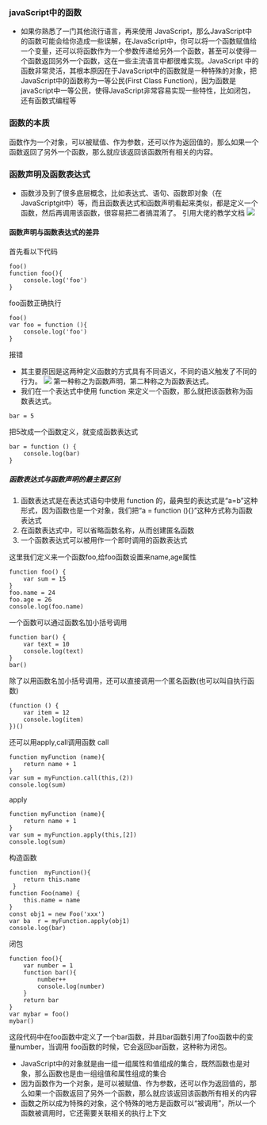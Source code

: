 ### javaScript中的函数
- 如果你熟悉了一门其他流行语言，再来使用 JavaScript，那么JavaScript中的函数可能会给你造成一些误解，在JavaScript中，你可以将一个函数赋值给一个变量，还可以将函数作为一个参数传递给另外一个函数，甚至可以使得一个函数返回另外一个函数，这在一些主流语言中都很难实现。JavaScript 中的函数非常灵活，其根本原因在于JavaScript中的函数就是一种特殊的对象，把JavaScript中的函数称为一等公民(First Class Function)，因为函数是javaScript中一等公民，使得JavaScript非常容易实现一些特性，比如闭包，还有函数式编程等
### 函数的本质
函数作为一个对象，可以被赋值、作为参数，还可以作为返回值的，那么如果一个函数返回了另外一个函数，那么就应该返回该函数所有相关的内容。

### 函数声明及函数表达式
- 函数涉及到了很多底层概念，比如表达式、语句、函数即对象（在JavaScriptgit中）等，而且函数表达式和函数声明看起来类似，都是定义一个函数，然后再调用该函数，很容易把二者搞混淆了。
引用大佬的教学文档
![](https://static001.geekbang.org/resource/image/51/31/51ae06e8a9dc4a589958065429bec231.jpg)
#### 函数声明与函数表达式的差异
首先看以下代码
```
foo()
function foo(){ 
    console.log('foo')
}
```
foo函数正确执行
```
foo()
var foo = function (){ 
    console.log('foo')
}
```
报错
- 其主要原因是这两种定义函数的方式具有不同语义，不同的语义触发了不同的行为。
![](https://static001.geekbang.org/resource/image/a7/10/a74668eb5bf183538ce9b47a20eb0610.jpg)
第一种称之为函数声明，第二种称之为函数表达式。
- 我们在一个表达式中使用 function 来定义一个函数，那么就把该函数称为函数表达式。
```
bar = 5
```
把5改成一个函数定义，就变成函数表达式
```
bar = function () {
    console.log(bar)
}
```
##### 函数表达式与函数声明的最主要区别
1. 函数表达式是在表达式语句中使用 function 的，最典型的表达式是“a=b”这种形式，因为函数也是一个对象，我们把“a = function (){}”这种方式称为函数表达式
2. 在函数表达式中，可以省略函数名称，从而创建匿名函数
3. 一个函数表达式可以被用作一个即时调用的函数表达式

这里我们定义来一个函数foo,给foo函数设置来name,age属性
```
function foo() {
    var sum = 15
}
foo.name = 24
foo.age = 26
console.log(foo.name)
```
一个函数可以通过函数名加小括号调用
```
function bar() {
    var text = 10
    console.log(text)
}
bar()
```
除了以用函数名加小括号调用，还可以直接调用一个匿名函数(也可以叫自执行函数)
```
(function () {
    var item = 12
    console.log(item)
})()
```
还可以用apply,call调用函数
call
```
function myFunction (name){
    return name + 1
}
var sum = myFunction.call(this,(2))
console.log(sum)
```
apply
```
function myFunction (name){
    return name + 1
}
var sum = myFunction.apply(this,[2])
console.log(sum)
```
构造函数
```
function  myFunction(){
    return this.name
 }
function Foo(name) {
    this.name = name
}
const obj1 = new Foo('xxx')
var ba  r = myFunction.apply(obj1)
console.log(bar)
```
闭包
```
function foo(){
    var number = 1
    function bar(){
        number++
        console.log(number)
    }
    return bar
}
var mybar = foo()
mybar()
```
这段代码中在foo函数中定义了一个bar函数，并且bar函数引用了foo函数中的变量number，当调用 foo函数的时候，它会返回bar函数，这种称为闭包。

- JavaScript中的对象就是由一组一组属性和值组成的集合，既然函数也是对象，那么函数也是由一组组值和属性组成的集合
- 因为函数作为一个对象，是可以被赋值、作为参数，还可以作为返回值的，那么如果一个函数返回了另外一个函数，那么就应该返回该函数所有相关的内容
- 函数之所以成为特殊的对象，这个特殊的地方是函数可以“被调用”，所以一个函数被调用时，它还需要关联相关的执行上下文


